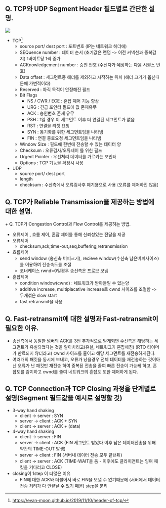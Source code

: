 ## Q. TCP와 UDP Segment Header 필드별로 간단한 설명.
![](https://evan-moon.github.io/static/ac69210c44cd473bcb737665d590b124/21b4d/tcp-header.png)
- TCP[^1] 
	- source port/ dest port : 포트번호 (IP는 네트워크 헤더에)
	- SEQuence number : 데이터 순서 (초기값은 랜덤 -> 이전 커넥션과 중복감지) 1바이트당 1씩 증가
	- ACKnowledgement number : 승인 번호 (수신자가 예상하는 다음 시퀀스 번호) 
	- Data offset : 세그먼트중 헤더를 제외하고 시작하는 위치 (헤더 크기가 옵션때문에 가변적이라)
	- Reserved : 아직 목적이 안정해진 필드
	- Bit Flags
		- NS / CWR / ECE : 혼잡 제어 기능 향상
		- URG : 긴급 포인터 필드에 값 존재유무
		- ACK : 승인번호 존재 유무
		- PSH : 1일 경우 이 세그먼트 이후 더 연결된 세그먼트가 없음
		- RST : 연결을 리셋 요청
		- SYN : 동기화를 위한 세그먼트임을 나타냄
		- FIN : 연결 종료요청 세그먼트임을 나타냄
	- Window Size : 필드에 한번에 전송할 수 있는 데이터 양
	- Checksum : 오류검사/오류제어 를 위한 필드
	- Urgent Pointer : 우선처리 데이터를 가르키는 포인터
	- Options : TCP 기능을 확장시 사용
- UDP
	- source port/ dest port
	- length
	- checksum : 수신측에서 오류검사후 폐기용으로 사용 (오류를 제어하진 않음)

[^1]: https://evan-moon.github.io/2019/11/10/header-of-tcp/

## Q. TCP가 Reliable Transmission을 제공하는 방법에 대한 설명.
\+ Q. TCP가 Congestion Control과 Flow Control를 제공하는 방법.

- 오류제어 , 흐름 제어, 혼잡 제어를 통해 신뢰성있는 전달을 제공
- 오류제어
	- checksum,ack,time-out,seq,buffering,retransmission
- 흐름제어
	- send window (송신측 버퍼크기), recieve window(수신측 남은버퍼사이즈)를 이용하여 전송속도를 조절
	- 코너케이스 rwnd=0일경우 송신측은 프로브 보냄
- 혼잡제어
	- condition window(cwnd) : 네트워크가 받아들일 수 있는양
	- additive increase, multiplacative increase로 cwnd 사이즈를 조절함 -> 두개섞은 slow start
	- fast retransmit을 사용
## Q. Fast-retransmit에 대한 설명과 Fast-retransmit이 필요한 이유.
- 송신측에서 동일한 넘버의 ACK를 3번 추가적으로 받게되면 수신측은 해당하는 세그먼트가 유실되었다는 것을 알아차리고(유실, 네트워크가 혼잡해짐) (RTO 타이머가 만료되지 않더라고) cwnd 사이즈를 줄이고 해당 세그먼트를 재전송하게된다.
- 여러개의 패킷을 동시에 보내고, 오류가 났을경우 전체 데이터를 재전송하는 것이아닌 오류가 난 패킷만 재전송 하여 중복된 전송을 줄여 빠른 전송이 가능케 하고, 혼잡도를 감지하고 cwnd를 줄여 네트워크의 혼잡도 또한 제어하게 된다.
## Q. TCP Connection과 TCP Closing 과정을 단계별로 설명(Segment 필드값을 예시로 설명할 것)
- 3-way hand shaking
	- client -> server : SYN
	- server -> client : ACK + SYN
	- client -> server : ACK + (data)
- 4-way hand shaking
	- client -> server : FIN
	- server -> client : ACK (FIN 세그먼트 받았다 이후 남은 데이터전송을 위해 약간의 TIME-OUT 발생)
	- server -> client : FIN (서버내 데이터 전송 모두 끝낸뒤)
	- client -> server : ACK (TIME-WAIT을 둠 - 이후에도 클라이언트는 잉여 패킷을 기다리고 CLOSE)
- closing이 1step 이 더많은 이유
	- FIN에 대한 ACK와 더불어서 바로 FIN을 보낼 수 없기때문에 (서버에서 데이터전송 처리가 다 안끝날 수 있기 때문) step을 분리
